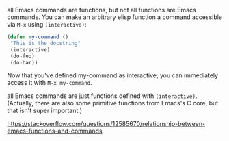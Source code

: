 all Emacs commands are functions, but not all functions are Emacs commands. You can make an arbitrary elisp function a command accessible via `M-x` using `(interactive)`:

```lisp
(defun my-command ()
 "This is the docstring"
 (interactive)
 (do-foo)
 (do-bar))
```

Now that you've defined my-command as interactive, you can immediately access it with `M-x my-command`.

all Emacs commands are just functions defined with `(interactive)`. (Actually, there are also some primitive functions from Emacs's C core, but that isn't super important.)

https://stackoverflow.com/questions/12585670/relationship-between-emacs-functions-and-commands